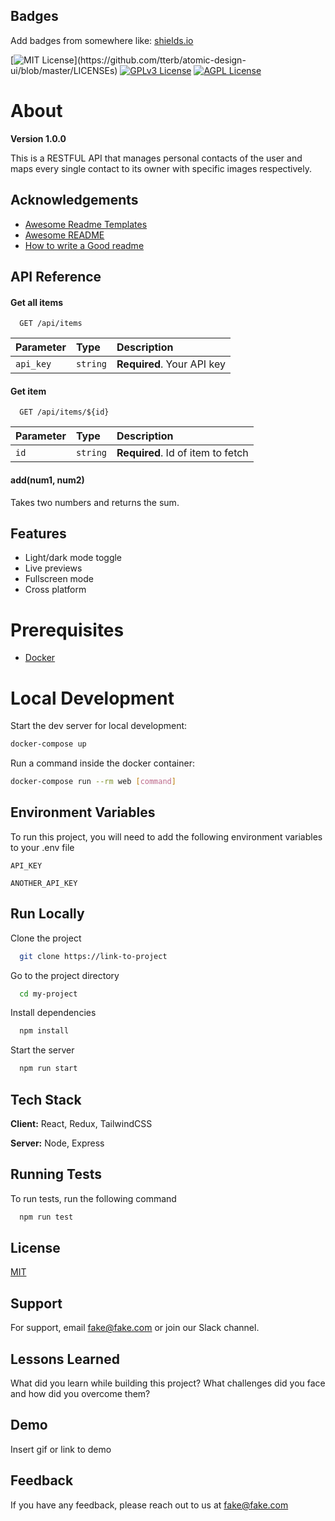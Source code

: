 
## Badges

Add badges from somewhere like: [shields.io](https://shields.io/)

[![MIT License](https://img.shields.io/apm/l/atomic-design-ui.svg?)](https://github.com/tterb/atomic-design-ui/blob/master/LICENSEs)
[![GPLv3 License](https://img.shields.io/badge/License-GPL%20v3-yellow.svg)](https://opensource.org/licenses/)
[![AGPL License](https://img.shields.io/badge/license-AGPL-blue.svg)](http://www.gnu.org/licenses/agpl-3.0)


# About

**Version 1.0.0**

This is a RESTFUL API that manages personal contacts of the user and maps every single contact to its owner with specific images respectively.


## Acknowledgements

 - [Awesome Readme Templates](https://awesomeopensource.com/project/elangosundar/awesome-README-templates)
 - [Awesome README](https://github.com/matiassingers/awesome-readme)
 - [How to write a Good readme](https://bulldogjob.com/news/449-how-to-write-a-good-readme-for-your-github-project)



## API Reference

#### Get all items

```http
  GET /api/items
```

| Parameter | Type     | Description                |
| :-------- | :------- | :------------------------- |
| `api_key` | `string` | **Required**. Your API key |

#### Get item

```http
  GET /api/items/${id}
```

| Parameter | Type     | Description                       |
| :-------- | :------- | :-------------------------------- |
| `id`      | `string` | **Required**. Id of item to fetch |

#### add(num1, num2)

Takes two numbers and returns the sum.



## Features

- Light/dark mode toggle
- Live previews
- Fullscreen mode
- Cross platform



# Prerequisites

- [Docker](https://docs.docker.com/docker-for-mac/install/)  

# Local Development

Start the dev server for local development:
```bash
docker-compose up
```

Run a command inside the docker container:

```bash
docker-compose run --rm web [command]
```



## Environment Variables

To run this project, you will need to add the following environment variables to your .env file

`API_KEY`

`ANOTHER_API_KEY`



## Run Locally

Clone the project

```bash
  git clone https://link-to-project
```

Go to the project directory

```bash
  cd my-project
```

Install dependencies

```bash
  npm install
```

Start the server

```bash
  npm run start
```

## Tech Stack

**Client:** React, Redux, TailwindCSS

**Server:** Node, Express

## Running Tests

To run tests, run the following command

```bash
  npm run test
```


## License

[MIT](https://choosealicense.com/licenses/mit/)

## Support

For support, email fake@fake.com or join our Slack channel.


## Lessons Learned

What did you learn while building this project? What challenges did you face and how did you overcome them?



## Demo

Insert gif or link to demo

## Feedback

If you have any feedback, please reach out to us at fake@fake.com